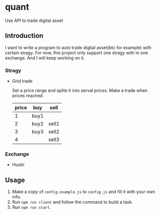 # quant
Use API to trade digital asset

## Introduction
I want to write a program to auto trade digital asset(btc for example) with certain stragy. For now, this project only support one stragy with in one exchange. And I will keep working on it.

### Stragy
  + Grid trade
    
    Set a price range and splite it into serval prices. Make a trade when prices reached.
  
    | price | buy | sell |
    | -- | -- | -- |
    | 1 | buy1 | |
    | 2 | buy2 | sell1 |
    | 3 | buy3 | sell2 |
    | 4 | | sell3 |
    
### Exchange
  + Huobi

## Usage
1. Make a copy of `config.example.js` to `config.js` and fill it with your own info.
2. Run `npm run client` and follow the command to build a task.
3. Run `npm run start`.
